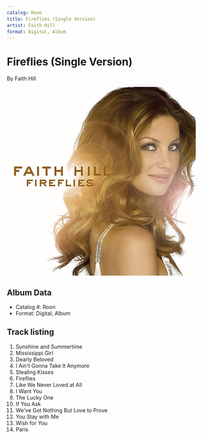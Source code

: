 ```yaml
---
catalog: Roon
title: Fireflies (Single Version)
artist: Faith Hill
format: Digital, Album
---
```


# Fireflies (Single Version)

By Faith Hill

![](../../assets/albumcovers/Faith_Hill-Fireflies_Single_Version.png)

## Album Data

- Catalog #: Roon
- Format: Digital, Album


## Track listing


1. Sunshine and Summertime
2. Mississippi Girl
3. Dearly Beloved
4. I Ain't Gonna Take It Anymore
5. Stealing Kisses
6. Fireflies
7. Like We Never Loved at All
8. I Want You
9. The Lucky One
10. If You Ask
11. We've Got Nothing But Love to Prove
12. You Stay with Me
13. Wish for You
14. Paris

